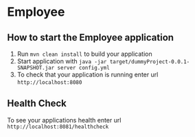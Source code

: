 # Employee

How to start the Employee application
---

1. Run `mvn clean install` to build your application
1. Start application with `java -jar target/dummyProject-0.0.1-SNAPSHOT.jar server config.yml`
1. To check that your application is running enter url `http://localhost:8080`

Health Check
---

To see your applications health enter url `http://localhost:8081/healthcheck`
